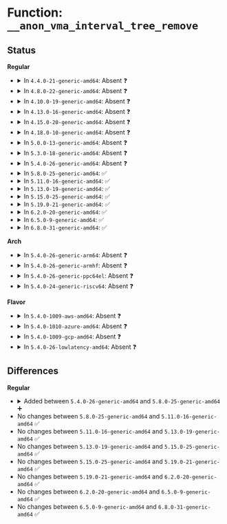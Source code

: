 # Function: <code>__anon_vma_interval_tree_remove</code>

## Status
<b>Regular</b>
<ul>
<li>
<details>
<summary>In <code>4.4.0-21-generic-amd64</code>: Absent ❓</summary>

```json
{
  "name": "__anon_vma_interval_tree_remove",
  "collision_type": "Unique Static",
  "inline_type": "Full",
  "funcs": [
    {
      "addr": 18446744071580650390,
      "name": "__anon_vma_interval_tree_remove",
      "external": false,
      "loc": "mm/interval_tree.c:72",
      "file": "mm/interval_tree.c",
      "inline": "declared, inlined",
      "caller_inline": [
        "mm/interval_tree.c:anon_vma_interval_tree_remove"
      ],
      "caller_func": []
    }
  ],
  "symbols": []
}
```
</details>
</li>
<li>
<details>
<summary>In <code>4.8.0-22-generic-amd64</code>: Absent ❓</summary>

```json
{
  "name": "__anon_vma_interval_tree_remove",
  "collision_type": "Unique Static",
  "inline_type": "Full",
  "funcs": [
    {
      "addr": 18446744071580757558,
      "name": "__anon_vma_interval_tree_remove",
      "external": false,
      "loc": "mm/interval_tree.c:72",
      "file": "mm/interval_tree.c",
      "inline": "declared, inlined",
      "caller_inline": [
        "mm/interval_tree.c:anon_vma_interval_tree_remove"
      ],
      "caller_func": []
    }
  ],
  "symbols": []
}
```
</details>
</li>
<li>
<details>
<summary>In <code>4.10.0-19-generic-amd64</code>: Absent ❓</summary>

```json
{
  "name": "__anon_vma_interval_tree_remove",
  "collision_type": "Unique Static",
  "inline_type": "Full",
  "funcs": [
    {
      "addr": 18446744071580822774,
      "name": "__anon_vma_interval_tree_remove",
      "external": false,
      "loc": "mm/interval_tree.c:72",
      "file": "mm/interval_tree.c",
      "inline": "declared, inlined",
      "caller_inline": [
        "mm/interval_tree.c:anon_vma_interval_tree_remove"
      ],
      "caller_func": []
    }
  ],
  "symbols": []
}
```
</details>
</li>
<li>
<details>
<summary>In <code>4.13.0-16-generic-amd64</code>: Absent ❓</summary>

```json
{
  "name": "__anon_vma_interval_tree_remove",
  "collision_type": "Unique Static",
  "inline_type": "Full",
  "funcs": [
    {
      "addr": 18446744071580864870,
      "name": "__anon_vma_interval_tree_remove",
      "external": false,
      "loc": "mm/interval_tree.c:72",
      "file": "mm/interval_tree.c",
      "inline": "declared, inlined",
      "caller_inline": [
        "mm/interval_tree.c:anon_vma_interval_tree_remove"
      ],
      "caller_func": []
    }
  ],
  "symbols": []
}
```
</details>
</li>
<li>
<details>
<summary>In <code>4.15.0-20-generic-amd64</code>: Absent ❓</summary>

```json
{
  "name": "__anon_vma_interval_tree_remove",
  "collision_type": "Unique Static",
  "inline_type": "Full",
  "funcs": [
    {
      "addr": 18446744071580956003,
      "name": "__anon_vma_interval_tree_remove",
      "external": false,
      "loc": "mm/interval_tree.c:72",
      "file": "mm/interval_tree.c",
      "inline": "declared, inlined",
      "caller_inline": [
        "mm/interval_tree.c:anon_vma_interval_tree_remove"
      ],
      "caller_func": []
    }
  ],
  "symbols": []
}
```
</details>
</li>
<li>
<details>
<summary>In <code>4.18.0-10-generic-amd64</code>: Absent ❓</summary>

```json
{
  "name": "__anon_vma_interval_tree_remove",
  "collision_type": "Unique Static",
  "inline_type": "Full",
  "funcs": [
    {
      "addr": 18446744071581090325,
      "name": "__anon_vma_interval_tree_remove",
      "external": false,
      "loc": "mm/interval_tree.c:72",
      "file": "mm/interval_tree.c",
      "inline": "declared, inlined",
      "caller_inline": [
        "mm/interval_tree.c:anon_vma_interval_tree_remove"
      ],
      "caller_func": []
    }
  ],
  "symbols": []
}
```
</details>
</li>
<li>
<details>
<summary>In <code>5.0.0-13-generic-amd64</code>: Absent ❓</summary>

```json
{
  "name": "__anon_vma_interval_tree_remove",
  "collision_type": "Unique Static",
  "inline_type": "Full",
  "funcs": [
    {
      "addr": 18446744071581168213,
      "name": "__anon_vma_interval_tree_remove",
      "external": false,
      "loc": "mm/interval_tree.c:72",
      "file": "mm/interval_tree.c",
      "inline": "declared, inlined",
      "caller_inline": [
        "mm/interval_tree.c:anon_vma_interval_tree_remove"
      ],
      "caller_func": []
    }
  ],
  "symbols": []
}
```
</details>
</li>
<li>
<details>
<summary>In <code>5.3.0-18-generic-amd64</code>: Absent ❓</summary>

```json
{
  "name": "__anon_vma_interval_tree_remove",
  "collision_type": "Unique Static",
  "inline_type": "Full",
  "funcs": [
    {
      "addr": 18446744071581239317,
      "name": "__anon_vma_interval_tree_remove",
      "external": false,
      "loc": "mm/interval_tree.c:71",
      "file": "mm/interval_tree.c",
      "inline": "declared, inlined",
      "caller_inline": [
        "mm/interval_tree.c:anon_vma_interval_tree_remove"
      ],
      "caller_func": []
    }
  ],
  "symbols": []
}
```
</details>
</li>
<li>
<details>
<summary>In <code>5.4.0-26-generic-amd64</code>: Absent ❓</summary>

```json
{
  "name": "__anon_vma_interval_tree_remove",
  "collision_type": "Unique Static",
  "inline_type": "Full",
  "funcs": [
    {
      "addr": 18446744071581297765,
      "name": "__anon_vma_interval_tree_remove",
      "external": false,
      "loc": "mm/interval_tree.c:71",
      "file": "mm/interval_tree.c",
      "inline": "declared, inlined",
      "caller_inline": [
        "mm/interval_tree.c:anon_vma_interval_tree_remove"
      ],
      "caller_func": []
    }
  ],
  "symbols": []
}
```
</details>
</li>
<li>
<details>
<summary>In <code>5.8.0-25-generic-amd64</code>: ✅</summary>

```c
void __anon_vma_interval_tree_remove(struct anon_vma_chain * node, struct rb_root_cached * root)
```

```json
{
  "name": "__anon_vma_interval_tree_remove",
  "collision_type": "Unique Static",
  "inline_type": "No",
  "funcs": [
    {
      "addr": 18446744071581486480,
      "name": "__anon_vma_interval_tree_remove",
      "external": false,
      "loc": "mm/interval_tree.c:71",
      "file": "mm/interval_tree.c",
      "inline": "seen, unknown",
      "caller_inline": [],
      "caller_func": [
        "mm/interval_tree.c:anon_vma_interval_tree_remove"
      ]
    }
  ],
  "symbols": [
    {
      "addr": 18446744071581486480,
      "name": "__anon_vma_interval_tree_remove",
      "section": ".text",
      "bind": "STB_LOCAL",
      "size": 704
    }
  ]
}
```
</details>
</li>
<li>
<details>
<summary>In <code>5.11.0-16-generic-amd64</code>: ✅</summary>

```c
void __anon_vma_interval_tree_remove(struct anon_vma_chain * node, struct rb_root_cached * root)
```

```json
{
  "name": "__anon_vma_interval_tree_remove",
  "collision_type": "Unique Static",
  "inline_type": "No",
  "funcs": [
    {
      "addr": 18446744071581528176,
      "name": "__anon_vma_interval_tree_remove",
      "external": false,
      "loc": "mm/interval_tree.c:71",
      "file": "mm/interval_tree.c",
      "inline": "seen, unknown",
      "caller_inline": [],
      "caller_func": [
        "mm/interval_tree.c:anon_vma_interval_tree_remove"
      ]
    }
  ],
  "symbols": [
    {
      "addr": 18446744071581528176,
      "name": "__anon_vma_interval_tree_remove",
      "section": ".text",
      "bind": "STB_LOCAL",
      "size": 704
    }
  ]
}
```
</details>
</li>
<li>
<details>
<summary>In <code>5.13.0-19-generic-amd64</code>: ✅</summary>

```c
void __anon_vma_interval_tree_remove(struct anon_vma_chain * node, struct rb_root_cached * root)
```

```json
{
  "name": "__anon_vma_interval_tree_remove",
  "collision_type": "Unique Static",
  "inline_type": "No",
  "funcs": [
    {
      "addr": 18446744071581550304,
      "name": "__anon_vma_interval_tree_remove",
      "external": false,
      "loc": "mm/interval_tree.c:71",
      "file": "mm/interval_tree.c",
      "inline": "seen, unknown",
      "caller_inline": [],
      "caller_func": [
        "mm/interval_tree.c:anon_vma_interval_tree_remove"
      ]
    }
  ],
  "symbols": [
    {
      "addr": 18446744071581550304,
      "name": "__anon_vma_interval_tree_remove",
      "section": ".text",
      "bind": "STB_LOCAL",
      "size": 701
    }
  ]
}
```
</details>
</li>
<li>
<details>
<summary>In <code>5.15.0-25-generic-amd64</code>: ✅</summary>

```c
void __anon_vma_interval_tree_remove(struct anon_vma_chain * node, struct rb_root_cached * root)
```

```json
{
  "name": "__anon_vma_interval_tree_remove",
  "collision_type": "Unique Static",
  "inline_type": "No",
  "funcs": [
    {
      "addr": 18446744071581814080,
      "name": "__anon_vma_interval_tree_remove",
      "external": false,
      "loc": "mm/interval_tree.c:71",
      "file": "mm/interval_tree.c",
      "inline": "seen, unknown",
      "caller_inline": [],
      "caller_func": [
        "mm/interval_tree.c:anon_vma_interval_tree_remove"
      ]
    }
  ],
  "symbols": [
    {
      "addr": 18446744071581814080,
      "name": "__anon_vma_interval_tree_remove",
      "section": ".text",
      "bind": "STB_LOCAL",
      "size": 701
    }
  ]
}
```
</details>
</li>
<li>
<details>
<summary>In <code>5.19.0-21-generic-amd64</code>: ✅</summary>

```c
void __anon_vma_interval_tree_remove(struct anon_vma_chain * node, struct rb_root_cached * root)
```

```json
{
  "name": "__anon_vma_interval_tree_remove",
  "collision_type": "Unique Static",
  "inline_type": "No",
  "funcs": [
    {
      "addr": 18446744071582203440,
      "name": "__anon_vma_interval_tree_remove",
      "external": false,
      "loc": "mm/interval_tree.c:71",
      "file": "mm/interval_tree.c",
      "inline": "seen, unknown",
      "caller_inline": [],
      "caller_func": [
        "mm/interval_tree.c:anon_vma_interval_tree_remove"
      ]
    }
  ],
  "symbols": [
    {
      "addr": 18446744071582203440,
      "name": "__anon_vma_interval_tree_remove",
      "section": ".text",
      "bind": "STB_LOCAL",
      "size": 758
    }
  ]
}
```
</details>
</li>
<li>
<details>
<summary>In <code>6.2.0-20-generic-amd64</code>: ✅</summary>

```c
void __anon_vma_interval_tree_remove(struct anon_vma_chain * node, struct rb_root_cached * root)
```

```json
{
  "name": "__anon_vma_interval_tree_remove",
  "collision_type": "Unique Static",
  "inline_type": "No",
  "funcs": [
    {
      "addr": 18446744071582689968,
      "name": "__anon_vma_interval_tree_remove",
      "external": false,
      "loc": "mm/interval_tree.c:71",
      "file": "mm/interval_tree.c",
      "inline": "seen, unknown",
      "caller_inline": [],
      "caller_func": [
        "mm/interval_tree.c:anon_vma_interval_tree_remove"
      ]
    }
  ],
  "symbols": [
    {
      "addr": 18446744071582689968,
      "name": "__anon_vma_interval_tree_remove",
      "section": ".text",
      "bind": "STB_LOCAL",
      "size": 748
    }
  ]
}
```
</details>
</li>
<li>
<details>
<summary>In <code>6.5.0-9-generic-amd64</code>: ✅</summary>

```c
void __anon_vma_interval_tree_remove(struct anon_vma_chain * node, struct rb_root_cached * root)
```

```json
{
  "name": "__anon_vma_interval_tree_remove",
  "collision_type": "Unique Static",
  "inline_type": "No",
  "funcs": [
    {
      "addr": 18446744071582903936,
      "name": "__anon_vma_interval_tree_remove",
      "external": false,
      "loc": "mm/interval_tree.c:71",
      "file": "mm/interval_tree.c",
      "inline": "seen, unknown",
      "caller_inline": [],
      "caller_func": [
        "mm/interval_tree.c:anon_vma_interval_tree_remove"
      ]
    }
  ],
  "symbols": [
    {
      "addr": 18446744071582903936,
      "name": "__anon_vma_interval_tree_remove",
      "section": ".text",
      "bind": "STB_LOCAL",
      "size": 731
    }
  ]
}
```
</details>
</li>
<li>
<details>
<summary>In <code>6.8.0-31-generic-amd64</code>: ✅</summary>

```c
void __anon_vma_interval_tree_remove(struct anon_vma_chain * node, struct rb_root_cached * root)
```

```json
{
  "name": "__anon_vma_interval_tree_remove",
  "collision_type": "Unique Static",
  "inline_type": "No",
  "funcs": [
    {
      "addr": 18446744071583077776,
      "name": "__anon_vma_interval_tree_remove",
      "external": false,
      "loc": "mm/interval_tree.c:71",
      "file": "mm/interval_tree.c",
      "inline": "seen, unknown",
      "caller_inline": [],
      "caller_func": [
        "mm/interval_tree.c:anon_vma_interval_tree_remove"
      ]
    }
  ],
  "symbols": [
    {
      "addr": 18446744071583077776,
      "name": "__anon_vma_interval_tree_remove",
      "section": ".text",
      "bind": "STB_LOCAL",
      "size": 731
    }
  ]
}
```
</details>
</li>
</ul>
<b>Arch</b>
<ul>
<li>
<details>
<summary>In <code>5.4.0-26-generic-arm64</code>: Absent ❓</summary>

```json
{
  "name": "__anon_vma_interval_tree_remove",
  "collision_type": "Unique Static",
  "inline_type": "Full",
  "funcs": [
    {
      "addr": 18446603336492705096,
      "name": "__anon_vma_interval_tree_remove",
      "external": false,
      "loc": "mm/interval_tree.c:71",
      "file": "mm/interval_tree.c",
      "inline": "declared, inlined",
      "caller_inline": [
        "mm/interval_tree.c:anon_vma_interval_tree_remove"
      ],
      "caller_func": []
    }
  ],
  "symbols": []
}
```
</details>
</li>
<li>
<details>
<summary>In <code>5.4.0-26-generic-armhf</code>: Absent ❓</summary>

```json
{
  "name": "__anon_vma_interval_tree_remove",
  "collision_type": "Unique Static",
  "inline_type": "Full",
  "funcs": [
    {
      "addr": 3226542956,
      "name": "__anon_vma_interval_tree_remove",
      "external": false,
      "loc": "mm/interval_tree.c:71",
      "file": "mm/interval_tree.c",
      "inline": "declared, inlined",
      "caller_inline": [
        "mm/interval_tree.c:anon_vma_interval_tree_remove"
      ],
      "caller_func": []
    }
  ],
  "symbols": []
}
```
</details>
</li>
<li>
<details>
<summary>In <code>5.4.0-26-generic-ppc64el</code>: Absent ❓</summary>

```json
{
  "name": "__anon_vma_interval_tree_remove",
  "collision_type": "Unique Static",
  "inline_type": "Full",
  "funcs": [
    {
      "addr": 13835058055286040124,
      "name": "__anon_vma_interval_tree_remove",
      "external": false,
      "loc": "mm/interval_tree.c:71",
      "file": "mm/interval_tree.c",
      "inline": "declared, inlined",
      "caller_inline": [
        "mm/interval_tree.c:anon_vma_interval_tree_remove"
      ],
      "caller_func": []
    }
  ],
  "symbols": []
}
```
</details>
</li>
<li>
<details>
<summary>In <code>5.4.0-24-generic-riscv64</code>: Absent ❓</summary>

```json
{
  "name": "__anon_vma_interval_tree_remove",
  "collision_type": "Unique Static",
  "inline_type": "Full",
  "funcs": [
    {
      "addr": 18446743936272705200,
      "name": "__anon_vma_interval_tree_remove",
      "external": false,
      "loc": "mm/interval_tree.c:71",
      "file": "mm/interval_tree.c",
      "inline": "declared, inlined",
      "caller_inline": [
        "mm/interval_tree.c:anon_vma_interval_tree_remove"
      ],
      "caller_func": []
    }
  ],
  "symbols": []
}
```
</details>
</li>
</ul>
<b>Flavor</b>
<ul>
<li>
<details>
<summary>In <code>5.4.0-1009-aws-amd64</code>: Absent ❓</summary>

```json
{
  "name": "__anon_vma_interval_tree_remove",
  "collision_type": "Unique Static",
  "inline_type": "Full",
  "funcs": [
    {
      "addr": 18446744071581266613,
      "name": "__anon_vma_interval_tree_remove",
      "external": false,
      "loc": "mm/interval_tree.c:71",
      "file": "mm/interval_tree.c",
      "inline": "declared, inlined",
      "caller_inline": [
        "mm/interval_tree.c:anon_vma_interval_tree_remove"
      ],
      "caller_func": []
    }
  ],
  "symbols": []
}
```
</details>
</li>
<li>
<details>
<summary>In <code>5.4.0-1010-azure-amd64</code>: Absent ❓</summary>

```json
{
  "name": "__anon_vma_interval_tree_remove",
  "collision_type": "Unique Static",
  "inline_type": "Full",
  "funcs": [
    {
      "addr": 18446744071581213269,
      "name": "__anon_vma_interval_tree_remove",
      "external": false,
      "loc": "mm/interval_tree.c:71",
      "file": "mm/interval_tree.c",
      "inline": "declared, inlined",
      "caller_inline": [
        "mm/interval_tree.c:anon_vma_interval_tree_remove"
      ],
      "caller_func": []
    }
  ],
  "symbols": []
}
```
</details>
</li>
<li>
<details>
<summary>In <code>5.4.0-1009-gcp-amd64</code>: Absent ❓</summary>

```json
{
  "name": "__anon_vma_interval_tree_remove",
  "collision_type": "Unique Static",
  "inline_type": "Full",
  "funcs": [
    {
      "addr": 18446744071581257813,
      "name": "__anon_vma_interval_tree_remove",
      "external": false,
      "loc": "mm/interval_tree.c:71",
      "file": "mm/interval_tree.c",
      "inline": "declared, inlined",
      "caller_inline": [
        "mm/interval_tree.c:anon_vma_interval_tree_remove"
      ],
      "caller_func": []
    }
  ],
  "symbols": []
}
```
</details>
</li>
<li>
<details>
<summary>In <code>5.4.0-26-lowlatency-amd64</code>: Absent ❓</summary>

```json
{
  "name": "__anon_vma_interval_tree_remove",
  "collision_type": "Unique Static",
  "inline_type": "Full",
  "funcs": [
    {
      "addr": 18446744071581321749,
      "name": "__anon_vma_interval_tree_remove",
      "external": false,
      "loc": "mm/interval_tree.c:71",
      "file": "mm/interval_tree.c",
      "inline": "declared, inlined",
      "caller_inline": [
        "mm/interval_tree.c:anon_vma_interval_tree_remove"
      ],
      "caller_func": []
    }
  ],
  "symbols": []
}
```
</details>
</li>
</ul>

## Differences
<b>Regular</b>
<ul>
<li>
<details>
<summary>Added between <code>5.4.0-26-generic-amd64</code> and <code>5.8.0-25-generic-amd64</code> ➕</summary>

```c
void __anon_vma_interval_tree_remove(struct anon_vma_chain * node, struct rb_root_cached * root)
```
</details>
</li>
<li>
No changes between <code>5.8.0-25-generic-amd64</code> and <code>5.11.0-16-generic-amd64</code> ✅
</li>
<li>
No changes between <code>5.11.0-16-generic-amd64</code> and <code>5.13.0-19-generic-amd64</code> ✅
</li>
<li>
No changes between <code>5.13.0-19-generic-amd64</code> and <code>5.15.0-25-generic-amd64</code> ✅
</li>
<li>
No changes between <code>5.15.0-25-generic-amd64</code> and <code>5.19.0-21-generic-amd64</code> ✅
</li>
<li>
No changes between <code>5.19.0-21-generic-amd64</code> and <code>6.2.0-20-generic-amd64</code> ✅
</li>
<li>
No changes between <code>6.2.0-20-generic-amd64</code> and <code>6.5.0-9-generic-amd64</code> ✅
</li>
<li>
No changes between <code>6.5.0-9-generic-amd64</code> and <code>6.8.0-31-generic-amd64</code> ✅
</li>
</ul>

